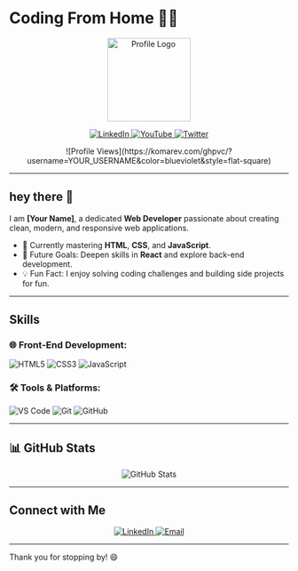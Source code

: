 # Coding From Home 🧑‍💻

<p align="center">
  <img src="https://via.placeholder.com/150" alt="Profile Logo" width="150" height="150">
</p>

<p align="center">
  <a href="https://www.linkedin.com/in/YOUR_LINKEDIN/">
    <img src="https://img.shields.io/badge/LinkedIn-0A66C2?style=for-the-badge&logo=linkedin&logoColor=white" alt="LinkedIn">
  </a>
  <a href="https://www.youtube.com/YOUR_CHANNEL">
    <img src="https://img.shields.io/badge/YouTube-FF0000?style=for-the-badge&logo=youtube&logoColor=white" alt="YouTube">
  </a>
  <a href="https://twitter.com/YOUR_TWITTER">
    <img src="https://img.shields.io/badge/Twitter-1DA1F2?style=for-the-badge&logo=twitter&logoColor=white" alt="Twitter">
  </a>
</p>

<p align="center">
  ![Profile Views](https://komarev.com/ghpvc/?username=YOUR_USERNAME&color=blueviolet&style=flat-square)
</p>

---

## hey there 👋

I am **[Your Name]**, a dedicated **Web Developer** passionate about creating clean, modern, and responsive web applications.

- 🌱 Currently mastering **HTML**, **CSS**, and **JavaScript**.
- 🎯 Future Goals: Deepen skills in **React** and explore back-end development.
- 💡 Fun Fact: I enjoy solving coding challenges and building side projects for fun.

---

## Skills

### 🌐 Front-End Development:
![HTML5](https://img.shields.io/badge/HTML5-E34F26?style=for-the-badge&logo=html5&logoColor=white)
![CSS3](https://img.shields.io/badge/CSS3-1572B6?style=for-the-badge&logo=css3&logoColor=white)
![JavaScript](https://img.shields.io/badge/JavaScript-F7DF1E?style=for-the-badge&logo=javascript&logoColor=black)

### 🛠️ Tools & Platforms:
![VS Code](https://img.shields.io/badge/VS%20Code-0078D4?style=for-the-badge&logo=visual-studio-code&logoColor=white)
![Git](https://img.shields.io/badge/Git-F05032?style=for-the-badge&logo=git&logoColor=white)
![GitHub](https://img.shields.io/badge/GitHub-181717?style=for-the-badge&logo=github&logoColor=white)

---

## 📊 GitHub Stats

<p align="center">
  <img src="https://github-readme-stats.vercel.app/api?username=YOUR_USERNAME&show_icons=true&theme=tokyonight" alt="GitHub Stats">
</p>

---

## Connect with Me

<p align="center">
  <a href="https://www.linkedin.com/in/YOUR_LINKEDIN/">
    <img src="https://img.shields.io/badge/LinkedIn-0A66C2?style=for-the-badge&logo=linkedin&logoColor=white" alt="LinkedIn">
  </a>
  <a href="mailto:YOUR_EMAIL@gmail.com">
    <img src="https://img.shields.io/badge/Email-EA4335?style=for-the-badge&logo=gmail&logoColor=white" alt="Email">
  </a>
</p>

---

Thank you for stopping by! 😄

